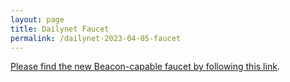 ```yaml
---
layout: page
title: Dailynet Faucet
permalink: /dailynet-2023-04-05-faucet
---
```


[Please find the new Beacon-capable faucet by following this link](https://faucet.dailynet-2023-04-05.teztnets.xyz).
